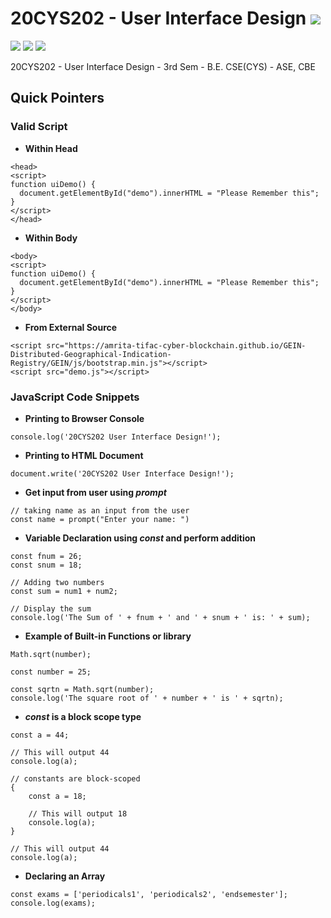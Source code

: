 # 20CYS202 - User Interface Design ![](https://img.shields.io/badge/-Live-brightgreen)
![](https://img.shields.io/badge/Batch-21CYS-lightgreen) ![](https://img.shields.io/badge/UG-blue) ![](https://img.shields.io/badge/Subject-UID-blue)

20CYS202  - User Interface Design - 3rd Sem - B.E. CSE(CYS) - ASE, CBE

## Quick Pointers

### Valid Script 

- **Within Head**

```
<head>
<script>
function uiDemo() {
  document.getElementById("demo").innerHTML = "Please Remember this";
}
</script>
</head>
```

- **Within Body**

```
<body>
<script>
function uiDemo() {
  document.getElementById("demo").innerHTML = "Please Remember this";
}
</script>
</body>
```

- **From External Source**

```
<script src="https://amrita-tifac-cyber-blockchain.github.io/GEIN-Distributed-Geographical-Indication-Registry/GEIN/js/bootstrap.min.js"></script>
<script src="demo.js"></script>

```

### JavaScript Code Snippets

- **Printing to Browser Console**

```
console.log('20CYS202 User Interface Design!');
```

- **Printing to HTML Document**

```
document.write('20CYS202 User Interface Design!');
```

- **Get input from user using _prompt_**

```
// taking name as an input from the user
const name = prompt("Enter your name: ")
```

- **Variable Declaration using _const_ and perform addition**
 
```
const fnum = 26;
const snum = 18;

// Adding two numbers
const sum = num1 + num2;

// Display the sum
console.log('The Sum of ' + fnum + ' and ' + snum + ' is: ' + sum);
```

- **Example of Built-in Functions or library**

```
Math.sqrt(number);
```

```
const number = 25;

const sqrtn = Math.sqrt(number);
console.log('The square root of ' + number + ' is ' + sqrtn);
```

- **_const_ is a block scope type**

```
const a = 44;

// This will output 44
console.log(a);

// constants are block-scoped
{
    const a = 18;
    
    // This will output 18
    console.log(a);
}

// This will output 44
console.log(a);
```

- **Declaring an Array**

```
const exams = ['periodicals1', 'periodicals2', 'endsemester'];
console.log(exams);
```
